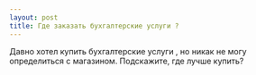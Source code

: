 ```yaml
---
layout: post 
title: Где заказать бухгалтерские услуги ? 
--- 
```

Давно хотел купить бухгалтерские услуги , но никак не могу определиться с магазином. Подскажите, где лучше купить?